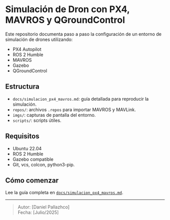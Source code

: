 # Simulación de Dron con PX4, MAVROS y QGroundControl

Este repositorio documenta paso a paso la configuración de un entorno de simulación de drones utilizando:

- PX4 Autopilot
- ROS 2 Humble
- MAVROS
- Gazebo
- QGroundControl

## Estructura

- `docs/simulacion_px4_mavros.md`: guía detallada para reproducir la simulación.
- `repos/`: archivos `.repos` para importar MAVROS y MAVLink.
- `imgs/`: capturas de pantalla del entorno.
- `scripts/`: scripts útiles.

## Requisitos

- Ubuntu 22.04
- ROS 2 Humble
- Gazebo compatible
- Git, vcs, colcon, python3-pip.

## Cómo comenzar

Lee la guía completa en [`docs/simulacion_px4_mavros.md`](docs/simulacion_px4_mavros.md).

---

> Autor: [Daniel Pallazhco]  
> Fecha: [Julio/2025]
